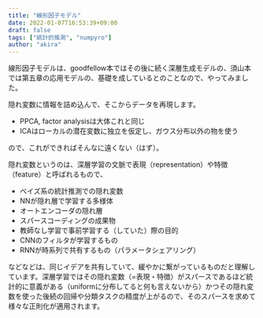 ```yaml
---
title: "線形因子モデル"
date: 2022-01-07T16:53:39+09:00
draft: false
tags: ["統計的推測", "numpyro"]
author: "akira"
---
```


線形因子モデルは、goodfellow本ではその後に続く深層生成モデルの、須山本では第五章の応用モデルの、基礎を成しているとのことなので、やってみました。

隠れ変数に情報を詰め込んで、そこからデータを再現します。

- PPCA, factor analysisは大体これと同じ
- ICAはローカルの潜在変数に独立を仮定し、ガウス分布以外の物を使う

ので、これができればそんなに遠くない（はず）。

隠れ変数というのは、深層学習の文脈で表現（representation）や特徴（feature）と呼ばれるもので、
- ベイズ系の統計推測での隠れ変数
- NNが隠れ層で学習する多様体
- オートエンコーダの隠れ層
- スパースコーディングの成果物
- 教師なし学習で事前学習する（していた）際の目的
- CNNのフィルタが学習するもの
- RNNが時系列で共有するもの（パラメータシェアリング）

などなどは、同じイデアを共有していて、緩やかに繋がっているものだと理解しています。深層学習ではその隠れ変数（=表現・特徴）がスパースであるほど統計的に意義がある（uniformに分布してると何も言えないから）かつその隠れ変数を使った後続の回帰や分類タスクの精度が上がるので、そのスパースを求めて様々な正則化が適用されます。